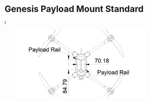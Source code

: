 # Genesis Payload Mount Standard

l



<figure><img src="../.gitbook/assets/31253241234.PNG" alt=""><figcaption></figcaption></figure>
